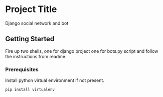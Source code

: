# Project Title

Django social network and bot

## Getting Started

Fire up two shells, one for django project one for bots.py script and follow the instructions from readme.

### Prerequisites

Install python virtual environment if not present.

```
pip install virtualenv
```
